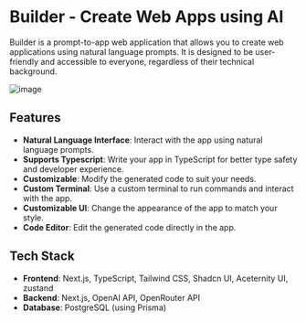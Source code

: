 # Builder - Create Web Apps using AI
Builder is a prompt-to-app web application that allows you to create web applications using natural language prompts. It is designed to be user-friendly and accessible to everyone, regardless of their technical background.

![image](https://github.com/user-attachments/assets/6e98027a-0657-43ed-a92d-23d3345b8cfd)

## Features
- **Natural Language Interface**: Interact with the app using natural language prompts.
- **Supports Typescript**: Write your app in TypeScript for better type safety and developer experience.
- **Customizable**: Modify the generated code to suit your needs.
- **Custom Terminal**: Use a custom terminal to run commands and interact with the app.
- **Customizable UI**: Change the appearance of the app to match your style.
- **Code Editor**: Edit the generated code directly in the app.

## Tech Stack
- **Frontend**: Next.js, TypeScript, Tailwind CSS, Shadcn UI, Aceternity UI, zustand
- **Backend**: Next.js, OpenAI API, OpenRouter API
- **Database**: PostgreSQL (using Prisma)
